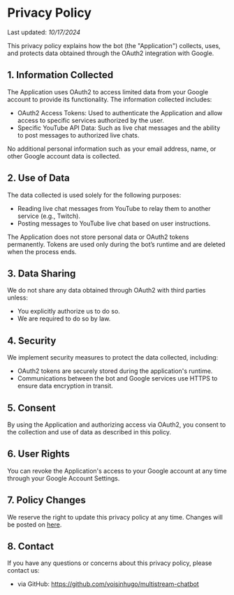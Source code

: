 # Privacy Policy

Last updated: *10/17/2024*

This privacy policy explains how the bot (the "Application") collects, uses, and protects data obtained through the OAuth2 integration with Google.

## 1. Information Collected

The Application uses OAuth2 to access limited data from your Google account to provide its functionality. The information collected includes:

- OAuth2 Access Tokens: Used to authenticate the Application and allow access to specific services authorized by the user.
- Specific YouTube API Data: Such as live chat messages and the ability to post messages to authorized live chats.

No additional personal information such as your email address, name, or other Google account data is collected.

## 2. Use of Data

The data collected is used solely for the following purposes:

- Reading live chat messages from YouTube to relay them to another service (e.g., Twitch).
- Posting messages to YouTube live chat based on user instructions.

The Application does not store personal data or OAuth2 tokens permanently. Tokens are used only during the bot’s runtime and are deleted when the process ends.

## 3. Data Sharing

We do not share any data obtained through OAuth2 with third parties unless:

- You explicitly authorize us to do so.
- We are required to do so by law.

## 4. Security

We implement security measures to protect the data collected, including:

- OAuth2 tokens are securely stored during the application's runtime.
- Communications between the bot and Google services use HTTPS to ensure data encryption in transit.

## 5. Consent

By using the Application and authorizing access via OAuth2, you consent to the collection and use of data as described in this policy.

## 6. User Rights

You can revoke the Application's access to your Google account at any time through your Google Account Settings.

## 7. Policy Changes

We reserve the right to update this privacy policy at any time. Changes will be posted on [here](https://github.com/voisinhugo/multistream-chatbot/PRIVACY.md).

## 8. Contact

If you have any questions or concerns about this privacy policy, please contact us:

- via GitHub: <https://github.com/voisinhugo/multistream-chatbot>
